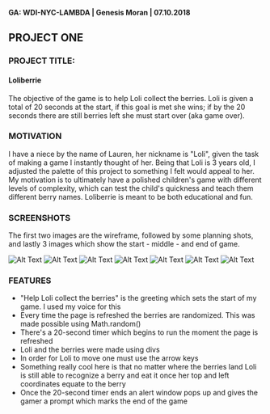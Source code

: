 **GA: WDI-NYC-LAMBDA | Genesis Moran | 07.10.2018**

## PROJECT ONE

### PROJECT TITLE: 
#### Loliberrie
<p>The objective of the game is to help Loli collect the berries. Loli is given a total of 20 seconds at the start, if this goal is met she wins; if by the 20 seconds there are still berries left she must start over (aka game over).</p>

### MOTIVATION
<p>I have a niece by the name of Lauren, her nickname is "Loli", given the task of making a game I instantly thought of her. Being that Loli is 3 years old, I adjusted the palette of this project to something I felt would appeal to her. My motivation is to ultimately have a polished children's game with different levels of complexity, which can test the child's quickness and teach them different berry names. Loliberrie is meant to be both educational and fun.</p>

### SCREENSHOTS
<p>The first two images are the wireframe, followed by some planning shots, and lastly 3 images which show the start - middle - and end of game.</p>

![Alt Text](https://github.com/genesisMoran/project_one/blob/master/README_planning/genesisMoran_1.jpeg)
![Alt Text](https://github.com/genesisMoran/project_one/blob/master/README_planning/genesisMoran_2.jpeg)
![Alt Text](https://github.com/genesisMoran/project_one/blob/master/README_planning/Loliberrie_planning.JPG)
![Alt Text](https://github.com/genesisMoran/project_one/blob/master/README_planning/gM_online-whiteboard.png)
![Alt Text](https://github.com/genesisMoran/project_one/blob/master/README_planning/one.png)
![Alt Text](https://github.com/genesisMoran/project_one/blob/master/README_planning/two.png)
![Alt Text](https://github.com/genesisMoran/project_one/blob/master/README_planning/three.png)

### FEATURES
- "Help Loli collect the berries" is the greeting which sets the start of my game. I used my voice for this
- Every time the page is refreshed the berries are randomized. This was made possible using Math.random()
- There's a 20-second timer which begins to run the moment the page is refreshed
- Loli and the berries were made using divs
- In order for Loli to move one must use the arrow keys
- Something really cool here is that no matter where the berries land Loli is still able to recognize a berry and eat it once her top and left coordinates equate to the berry
- Once the 20-second timer ends an alert window pops up and gives the gamer a prompt which marks the end of the game

